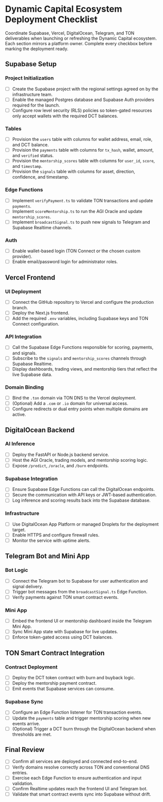 # Dynamic Capital Ecosystem Deployment Checklist

Coordinate Supabase, Vercel, DigitalOcean, Telegram, and TON deliverables when
launching or refreshing the Dynamic Capital ecosystem. Each section mirrors a
platform owner. Complete every checkbox before marking the deployment ready.

## Supabase Setup

### Project Initialization

- [ ] Create the Supabase project with the regional settings agreed on by the
      infrastructure team.
- [ ] Enable the managed Postgres database and Supabase Auth providers required
      for the launch.
- [ ] Configure row level security (RLS) policies so token-gated resources only
      accept wallets with the required DCT balances.

### Tables

- [ ] Provision the `users` table with columns for wallet address, email, role,
      and DCT balance.
- [ ] Provision the `payments` table with columns for `tx_hash`, wallet, amount,
      and `verified` status.
- [ ] Provision the `mentorship_scores` table with columns for `user_id`,
      `score`, and `timestamp`.
- [ ] Provision the `signals` table with columns for asset, direction,
      confidence, and timestamp.

### Edge Functions

- [ ] Implement `verifyPayment.ts` to validate TON transactions and update
      `payments`.
- [ ] Implement `scoreMentorship.ts` to run the AGI Oracle and update
      `mentorship_scores`.
- [ ] Implement `broadcastSignal.ts` to push new signals to Telegram and
      Supabase Realtime channels.

### Auth

- [ ] Enable wallet-based login (TON Connect or the chosen custom provider).
- [ ] Enable email/password login for administrator roles.

## Vercel Frontend

### UI Deployment

- [ ] Connect the GitHub repository to Vercel and configure the production
      branch.
- [ ] Deploy the Next.js frontend.
- [ ] Add the required `.env` variables, including Supabase keys and TON Connect
      configuration.

### API Integration

- [ ] Call the Supabase Edge Functions responsible for scoring, payments, and
      signals.
- [ ] Subscribe to the `signals` and `mentorship_scores` channels through
      Supabase Realtime.
- [ ] Display dashboards, trading views, and mentorship tiers that reflect the
      live Supabase data.

### Domain Binding

- [ ] Bind the `.ton` domain via TON DNS to the Vercel deployment.
- [ ] (Optional) Add a `.com` or `.io` domain for universal access.
- [ ] Configure redirects or dual entry points when multiple domains are active.

## DigitalOcean Backend

### AI Inference

- [ ] Deploy the FastAPI or Node.js backend service.
- [ ] Host the AGI Oracle, trading models, and mentorship scoring logic.
- [ ] Expose `/predict`, `/oracle`, and `/burn` endpoints.

### Supabase Integration

- [ ] Ensure Supabase Edge Functions can call the DigitalOcean endpoints.
- [ ] Secure the communication with API keys or JWT-based authentication.
- [ ] Log inference and scoring results back into the Supabase database.

### Infrastructure

- [ ] Use DigitalOcean App Platform or managed Droplets for the deployment
      target.
- [ ] Enable HTTPS and configure firewall rules.
- [ ] Monitor the service with uptime alerts.

## Telegram Bot and Mini App

### Bot Logic

- [ ] Connect the Telegram bot to Supabase for user authentication and signal
      delivery.
- [ ] Trigger bot messages from the `broadcastSignal.ts` Edge Function.
- [ ] Verify payments against TON smart contract events.

### Mini App

- [ ] Embed the frontend UI or mentorship dashboard inside the Telegram Mini
      App.
- [ ] Sync Mini App state with Supabase for live updates.
- [ ] Enforce token-gated access using DCT balances.

## TON Smart Contract Integration

### Contract Deployment

- [ ] Deploy the DCT token contract with burn and buyback logic.
- [ ] Deploy the mentorship payment contract.
- [ ] Emit events that Supabase services can consume.

### Supabase Sync

- [ ] Configure an Edge Function listener for TON transaction events.
- [ ] Update the `payments` table and trigger mentorship scoring when new events
      arrive.
- [ ] (Optional) Trigger a DCT burn through the DigitalOcean backend when
      thresholds are met.

## Final Review

- [ ] Confirm all services are deployed and connected end-to-end.
- [ ] Verify domains resolve correctly across TON and conventional DNS entries.
- [ ] Exercise each Edge Function to ensure authentication and input validation.
- [ ] Confirm Realtime updates reach the frontend UI and Telegram bot.
- [ ] Validate that smart contract events sync into Supabase without drift.
